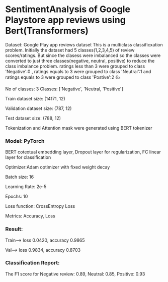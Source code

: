 # SentimentAnalysis of Google Playstore app reviews using Bert(Transformers)
Dataset: Google Play app reviews dataset
This is a multiclass classificxation problem. 
Initially the dataset had 5 classes(1,2,3,4,5) of review scores/ratings. But since the clasess were imbalanced so the classes were converted to just three classes(negative, neutral, positive) to reduce the class imbalance problem. ratings less than 3 were grouped to class 'Negative':0 , ratings equals to 3 were grouped to class 'Neutral':1 and ratings equals to 3 were grouped to class 'Postive':2 👍 

No of classes: 3
Classes: ['Negative', 'Neutral, 'Positive']

Train dataset size: (14171, 12)

Validation dataset size: (787, 12)

Test dataset size: (788, 12)

Tokenization and Attention mask were generated using BERT tokenizer

### Model: PyTorch
BERT cotextual embedding layer,
Dropout layer for regularization,
FC linear layer for classification

Optimizer:Adam optimizer with fixed weight decay

Batch size: 16

Learning Rate: 2e-5

Epochs: 10

Loss function: CrossEntropy Loss

Metrics: Accuracy, Loss

### Result:
Train--> loss 0.0420, accuracy 0.9865

Val-->   loss 0.9834, accuracy 0.8703

### Classification Report:
The F1 score for Negative review: 0.89, Neutral: 0.85, Positive: 0.93
